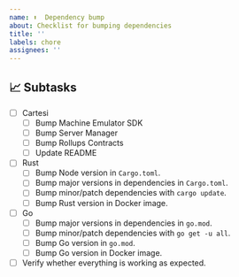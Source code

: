 ```yaml
---
name: ⬆️  Dependency bump
about: Checklist for bumping dependencies
title: ''
labels: chore
assignees: ''
---
```


## 📈 Subtasks

- [ ] Cartesi
    - [ ] Bump Machine Emulator SDK
    - [ ] Bump Server Manager
    - [ ] Bump Rollups Contracts
    - [ ] Update README
- [ ] Rust
    - [ ] Bump Node version in `Cargo.toml`.
    - [ ] Bump major versions in dependencies in `Cargo.toml`.
    - [ ] Bump minor/patch dependencies with `cargo update`.
    - [ ] Bump Rust version in Docker image.
- [ ] Go
    - [ ] Bump major versions in dependencies in `go.mod`.
    - [ ] Bump minor/patch dependencies with `go get -u all`.
    - [ ] Bump Go version in `go.mod`.
    - [ ] Bump Go version in Docker image.
- [ ] Verify whether everything is working as expected.
